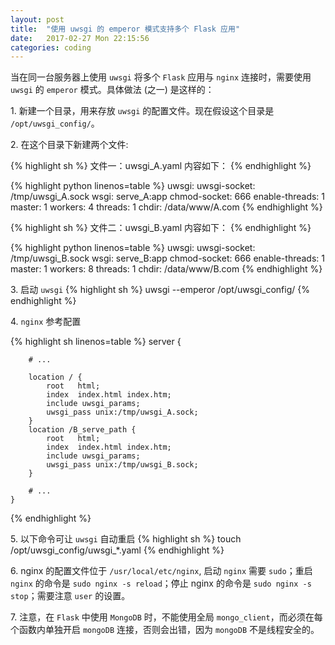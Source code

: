 ```yaml
---
layout: post
title:  "使用 uwsgi 的 emperor 模式支持多个 Flask 应用"
date:   2017-02-27 Mon 22:15:56
categories: coding
---
```


当在同一台服务器上使用 `uwsgi` 将多个 `Flask` 应用与 `nginx` 连接时，需要使用 `uwsgi` 的 `emperor` 模式。具体做法 (之一) 是这样的：

1\. 新建一个目录，用来存放 `uwsgi` 的配置文件。现在假设这个目录是 `/opt/uwsgi_config/`。

2\. 在这个目录下新建两个文件:

{% highlight sh %}
    文件一：uwsgi_A.yaml
    内容如下：
{% endhighlight %}

{% highlight python linenos=table %}
    uwsgi:
        uwsgi-socket: /tmp/uwsgi_A.sock
        wsgi: serve_A:app
        chmod-socket: 666
        enable-threads: 1
        master: 1
        workers: 4
        threads: 1
        chdir: /data/www/A.com
{% endhighlight %}

{% highlight sh %}
    文件二：uwsgi_B.yaml
    内容如下：
{% endhighlight %}

{% highlight python linenos=table %}
    uwsgi:
        uwsgi-socket: /tmp/uwsgi_B.sock
        wsgi: serve_B:app
        chmod-socket: 666
        enable-threads: 1
        master: 1
        workers: 8
        threads: 1
        chdir: /data/www/B.com
{% endhighlight %}

3\. 启动 `uwsgi`
{% highlight sh %}
    uwsgi --emperor /opt/uwsgi_config/
{% endhighlight %}

4\. `nginx` 参考配置

{% highlight sh linenos=table %}
    server {

        # ...

        location / {
            root   html;
            index  index.html index.htm;
            include uwsgi_params;
            uwsgi_pass unix:/tmp/uwsgi_A.sock;
        }
        location /B_serve_path {
            root   html;
            index  index.html index.htm;
            include uwsgi_params;
            uwsgi_pass unix:/tmp/uwsgi_B.sock;
        }

        # ...
    }
{% endhighlight %}

5\. 以下命令可让 `uwsgi` 自动重启
{% highlight sh %}
    touch /opt/uwsgi_config/uwsgi_*.yaml
{% endhighlight %}

6\. nginx 的配置文件位于 `/usr/local/etc/nginx`, 启动 `nginx` 需要 `sudo`；重启 `nginx` 的命令是 `sudo nginx -s reload`；停止 nginx 的命令是 `sudo nginx -s stop`；需要注意 `user` 的设置。

7\. 注意，在 `Flask` 中使用 `MongoDB` 时，不能使用全局 `mongo_client`，而必须在每个函数内单独开启 `mongoDB` 连接，否则会出错，因为 `mongoDB` 不是线程安全的。
